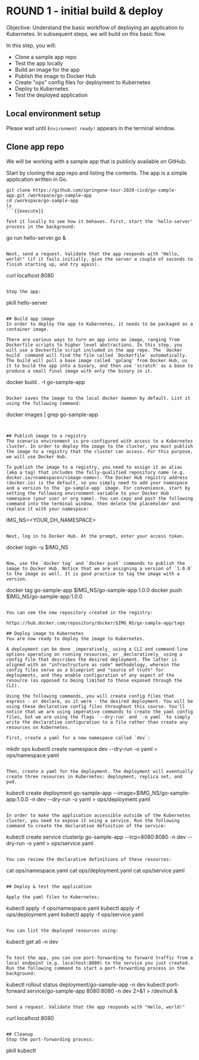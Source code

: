 # ROUND 1 - initial build & deploy

Objective:
Understand the basic workflow of deploying an application to Kubernetes. In subsequent steps, we will build on this basic flow.

In this step, you will:
- Clone a sample app repo
- Test the app locally
- Build an image for the app
- Publish the image to Docker Hub
- Create "ops" config files for deployment to Kubernetes
- Deploy to Kubernetes
- Test the deployed application

## Local environment setup
Please wait until `Environment ready!` appears in the terminal window.

## Clone app repo
We will be working with a sample app that is publicly available on GitHub.

Start by cloning the app repo and listing the contents. The app is a simple application written in Go.

```
git clone https://github.com/springone-tour-2020-cicd/go-sample-app.git /workspace/go-sample-app
cd /workspace/go-sample-app
ls
```{{execute}}

Test it locally to see how it behaves. First, start the 'hello-server' process in the background:

```
go run hello-server.go &
```{{execute}}

Next, send a request. Validate that the app responds with "Hello, world!" (if it fails initially, give the server a couple of seconds to finish starting up, and try again).

```
curl localhost:8080
```{{execute}}

Stop the app:

```
pkill hello-server
```{{execute}}

## Build app image
In order to deploy the app to Kubernetes, it needs to be packaged as a container image.

There are various ways to turn an app into an image, ranging from Dockerfile scripts to higher level abstractions. In this step, you will use a Dockerfile script included in the app repo. The `docker build` command will find the file called `Dockerfile` automatically. The build will pull a base image called 'golang' from Docker Hub, us it to build the app into a binary, and then use 'scratch' as a base to produce a small final image with only the binary in it.

```
docker build . -t go-sample-app
```{{execute}}

Docker saves the image to the local docker daemon by default. List it using the following command:

```
docker images | grep go-sample-app
```{{execute}}


## Publish image to a registry
The scenario environment is pre-configured with access to a Kubernetes cluster. In order to deploy the image to the cluster, you must publish the image to a registry that the cluster can access. For this purpose, we will use Docker Hub.

To publish the image to a registry, you need to assign it an alias (aka a tag) that includes the fully-qualified repository name (e.g. docker.io/<namespace>/<image-name>). The Docker Hub registry address (docker.io) is the default, so you simply need to add your namespace and a version to the `go-sample-app` image. For convenience, start by setting the following environment variable to your Docker Hub namespace (your user or org name). You can copy and past the following command into the terminal window, then delete the placeholder and replace it with your namespace:

```
IMG_NS=<YOUR_DH_NAMESPACE>
```{{copy}}

Next, log in to Docker Hub. At the prompt, enter your access token.

```
docker login -u $IMG_NS
```{{execute}}

Now, use the `docker tag` and `docker push` commands to publish the image to Docker Hub. Notice that we are assigning a version of `1.0.0` to the image as well. It is good practice to tag the image with a version.

```
docker tag go-sample-app $IMG_NS/go-sample-app:1.0.0
docker push $IMG_NS/go-sample-app:1.0.0
```{{execute}}

You can see the new repository created in the registry:

https://hub.docker.com/repository/docker/$IMG_NS/go-sample-app/tags

## Deploy image to Kubernetes
You are now ready to deploy the image to Kubernetes.

A deployment can be done _imperatively_ using a CLI and command-line options operating on running resources, or _declaratively_ using a config file that describes the desired deployment. The latter is aligned with an "infrastructure as code" methodology, wherein the config files serve as a blueprint and "source of truth" for deployments, and they enable configuration of any aspect of the resource (as opposed to being limited to those exposed through the CLI).

Using the following commands, you will create config files that express - or declare, as it were - the desired deployment. You will be using these declarative config files throughout this course. You'll notice that we are using imperative commands to create the yaml config files, but we are using the flags `--dry-run` and `-o yaml` to simply write the declarative configuration to a file rather than create any resources on Kubernetes.

First, create a yaml for a new namespace called `dev`:

```
mkdir ops
kubectl create namespace dev --dry-run -o yaml > ops/namespace.yaml
```{{execute}}

Then, create a yaml for the deployment. The deployment will eventually create three resources in Kubernetes: deployment, replica set, and pod.

```
kubectl create deployment go-sample-app --image=$IMG_NS/go-sample-app:1.0.0 -n dev --dry-run -o yaml > ops/deployment.yaml
```{{execute}}

In order to make the application accessible outside of the Kubernetes cluster, you need to expose it using a service. Run the following command to create the declarative definition of the service:

```
kubectl create service clusterip go-sample-app --tcp=8080:8080 -n dev --dry-run -o yaml > ops/service.yaml
```{{execute}}

You can review the declarative definitions of these resources:

```
cat ops/namespace.yaml
cat ops/deployment.yaml
cat ops/service.yaml
```{{execute}}

## Deploy & test the application

Apply the yaml files to Kubernetes:

```
kubectl apply -f ops/namespace.yaml
kubectl apply -f ops/deployment.yaml
kubectl apply -f ops/service.yaml
```{{execute}}

You can list the deployed resources using:

```
kubectl get all -n dev
```{{execute}}

To test the app, you can use port-forwarding to forward traffic from a local endpoint (e.g. localhost:8080) to the service you just created. Run the following command to start a port-forwarding process in the background:

```
kubectl rollout status deployment/go-sample-app -n dev
kubectl port-forward service/go-sample-app 8080:8080 -n dev 2>&1 > /dev/null &
```{{execute}}

Send a request. Validate that the app responds with "Hello, world!"

```
curl localhost:8080
```{{execute}}

## Cleanup
Stop the port-forwarding process:

```
pkill kubectl
```{{execute}}
